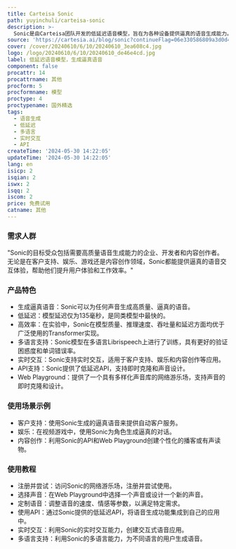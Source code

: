 ```yaml
---
title: Carteisa Sonic
path: yuyinchuli/carteisa-sonic
description: >-
  Sonic是由Carteisa团队开发的低延迟语音模型，旨在为各种设备提供逼真的语音生成能力。该模型利用了创新的状态空间模型架构，以实现高分辨率音频和视频的高效、低延迟生成。Sonic模型的延迟仅为135毫秒，是同类模型中最快的。Carteisa团队专注于优化智能的效率，使它更快、更便宜、更易于访问。Sonic模型的发布，标志着实时对话式AI和长期记忆的计算平台的初步进展，预示着未来AI在实时游戏、客户支持等领域的新体验。
source: 'https://cartesia.ai/blog/sonic?continueFlag=06e330586809a3d0d477c7c5ebfec46d'
cover: /cover/20240610/6/10/20240610_3ea608c4.jpg
logo: /logo/20240610/6/10/20240610_de46e4cd.jpg
label: 低延迟语音模型，生成逼真语音
component: false
procattr: 14
procattrname: 其他
procform: 5
procformname: 模型
proctype: 4
proctypename: 国外精选
tags:
  - 语音生成
  - 低延迟
  - 多语言
  - 实时交互
  - API
createTime: '2024-05-30 14:22:05'
updateTime: '2024-05-30 14:22:05'
lang: en
isicp: 2
isqian: 2
iswx: 2
isqq: 2
iscom: 2
price: 免费试用
catname: 其他
---
```




### 需求人群
"Sonic的目标受众包括需要高质量语音生成能力的企业、开发者和内容创作者。无论是在客户支持、娱乐、游戏还是内容创作领域，Sonic都能提供逼真的语音交互体验，帮助他们提升用户体验和工作效率。"

### 产品特色
* 生成逼真语音：Sonic可以为任何声音生成高质量、逼真的语音。
* 低延迟：模型延迟仅为135毫秒，是同类模型中最快的。
* 高效率：在实验中，Sonic在模型质量、推理速度、吞吐量和延迟方面均优于广泛使用的Transformer实现。
* 多语言支持：Sonic模型在多语言Librispeech上进行了训练，具有更好的验证困惑度和单词错误率。
* 实时交互：Sonic支持实时交互，适用于客户支持、娱乐和内容创作等应用。
* API支持：Sonic提供了低延迟API，支持即时克隆和声音设计。
* Web Playground：提供了一个具有多样化声音库的网络游乐场，支持声音的即时克隆和设计。

### 使用场景示例
* 客户支持：使用Sonic生成的逼真语音来提供自动客户服务。
* 娱乐：在视频游戏中，使用Sonic为角色生成逼真的对话。
* 内容创作：利用Sonic的API和Web Playground创建个性化的播客或有声读物。

### 使用教程
* 注册并尝试：访问Sonic的网络游乐场，注册并尝试使用。
* 选择声音：在Web Playground中选择一个声音或设计一个新的声音。
* 定制语音：调整语音的速度、情感等参数，以满足特定需求。
* 使用API：通过Sonic提供的低延迟API，将语音生成功能集成到自己的应用中。
* 实时交互：利用Sonic的实时交互能力，创建交互式语音应用。
* 多语言支持：利用Sonic的多语言能力，为不同语言的用户生成语音。

  
